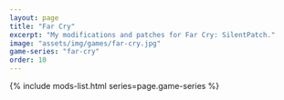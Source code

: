 ```yaml
---
layout: page
title: "Far Cry"
excerpt: "My modifications and patches for Far Cry: SilentPatch."
image: "assets/img/games/far-cry.jpg"
game-series: "far-cry"
order: 10
---
```


{% include mods-list.html series=page.game-series %}